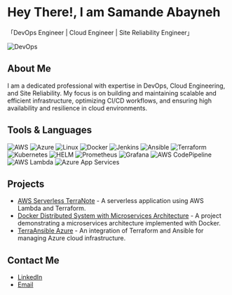 # Hey There!, I am Samande Abayneh

「DevOps Engineer | Cloud Engineer | Site Reliability Engineer」

![DevOps](https://example.com/path-to-your-uploaded-image.png)  <!-- Replace with the actual URL where you upload the image -->

## About Me
I am a dedicated professional with expertise in DevOps, Cloud Engineering, and Site Reliability. My focus is on building and maintaining scalable and efficient infrastructure, optimizing CI/CD workflows, and ensuring high availability and resilience in cloud environments.

## Tools & Languages
<p>
  <img src="https://img.shields.io/badge/AWS-232F3E?style=flat-square&logo=amazonaws&logoColor=white" alt="AWS" />
  <img src="https://img.shields.io/badge/Azure-0078D4?style=flat-square&logo=microsoftazure&logoColor=white" alt="Azure" />
  <img src="https://img.shields.io/badge/Linux-FCC624?style=flat-square&logo=linux&logoColor=black" alt="Linux" />
  <img src="https://img.shields.io/badge/Docker-2496ED?style=flat-square&logo=docker&logoColor=white" alt="Docker" />
  <img src="https://img.shields.io/badge/Jenkins-D24939?style=flat-square&logo=jenkins&logoColor=white" alt="Jenkins" />
  <img src="https://img.shields.io/badge/Ansible-EE0000?style=flat-square&logo=ansible&logoColor=white" alt="Ansible" />
  <img src="https://img.shields.io/badge/Terraform-623CE4?style=flat-square&logo=terraform&logoColor=white" alt="Terraform" />
  <img src="https://img.shields.io/badge/Kubernetes-326CE5?style=flat-square&logo=kubernetes&logoColor=white" alt="Kubernetes" />
  <img src="https://img.shields.io/badge/HELM-0F1689?style=flat-square&logo=helm&logoColor=white" alt="HELM" />
  <img src="https://img.shields.io/badge/Prometheus-E6522C?style=flat-square&logo=prometheus&logoColor=white" alt="Prometheus" />
  <img src="https://img.shields.io/badge/Grafana-F46800?style=flat-square&logo=grafana&logoColor=white" alt="Grafana" />
  <img src="https://img.shields.io/badge/AWS_CodePipeline-3EAAAF?style=flat-square&logo=amazonaws&logoColor=white" alt="AWS CodePipeline" />
  <img src="https://img.shields.io/badge/AWS_Lambda-FF9900?style=flat-square&logo=awslambda&logoColor=white" alt="AWS Lambda" />
  <img src="https://img.shields.io/badge/Azure_App_Services-0078D4?style=flat-square&logo=microsoftazure&logoColor=white" alt="Azure App Services" />
</p>

## Projects
- [AWS Serverless TerraNote](https://github.com/sabayneh1/AWS-ServerLessTerraNote) - A serverless application using AWS Lambda and Terraform.
- [Docker Distributed System with Microservices Architecture](https://github.com/sabayneh1/docker-Distributed-System-with-Microservices-Architecture) - A project demonstrating a microservices architecture implemented with Docker.
- [TerraAnsible Azure](https://github.com/sabayneh1/TerraAnsible-Azure) - An integration of Terraform and Ansible for managing Azure cloud infrastructure.

## Contact Me
- [LinkedIn](https://www.linkedin.com/in/samanderabayneh/)
- [Email](mailto:samander944@gmail.com)
